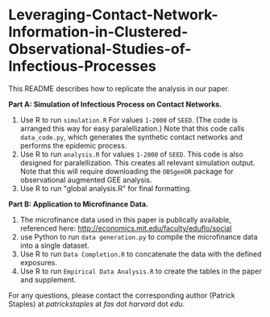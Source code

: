 # Leveraging-Contact-Network-Information-in-Clustered-Observational-Studies-of-Infectious-Processes

This README describes how to replicate the analysis in our paper.

**Part A: Simulation of Infectious Process on Contact Networks.**

   1. Use R to run `simulation.R` For values `1-2000` of `SEED`.  (The code is arranged this way for easy paralellization.)
        Note that this code calls `data_code.py`, which generates the synthetic contact networks and performs the epidemic process.       
   2. Use R to run `analysis.R` for  values `1-2000` of `SEED`.  This code is also designed for paralellization.  This creates all relevant simulation output.
        Note that this will require downloading the `OBSgeeDR` package for observational augmented GEE analysis.        
   3. Use R to run "global analysis.R" for final formatting.

**Part B: Application to Microfinance Data.**

   1. The microfinance data used in this paper is publically available, referenced here:  http://economics.mit.edu/faculty/eduflo/social
   2. use Python to run `data generation.py` to compile the microfinance data into a single dataset.   
   3. Use R to run `Data Completion.R` to concatenate the data with the defined exposures.   
   4. Use R to run `Empirical Data Analysis.R` to create the tables in the paper and supplement.

For any questions, please contact the corresponding author (Patrick Staples) at *patrickstaples* at *fas* dot *harvard* dot *edu*.

